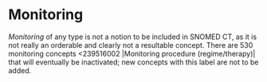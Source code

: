 # Monitoring

_Monitoring_ of any type is not a notion to be included in SNOMED CT, as it is not really an orderable and clearly not a resultable concept. There are 530 monitoring concepts <239516002 |Monitoring procedure (regime/therapy)| that will eventually be inactivated; new concepts with this label are not to be added. 
